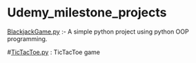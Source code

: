 # Udemy_milestone_projects

[BlackjackGame.py](https://github.com/sudhanshu-jha/python3/blob/master/Udemy_milestone_projects/BlackjackGame.py) :- A simple python project using python OOP programming.



#[TicTacToe.py](https://github.com/sudhanshu-jha/python3/blob/master/Udemy_milestone_projects/TicTacToe.py) : TicTacToe game 
